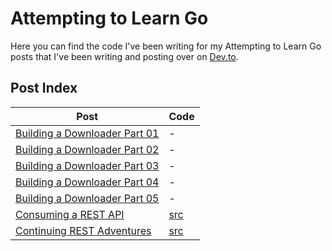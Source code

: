# Attempting to Learn Go

Here you can find the code I've been writing for my Attempting to Learn Go posts that I've been writing and posting over on [Dev.to](https://dev.to/shindakun).

## Post Index

| Post | Code |
| --- | --- |
| [Building a Downloader Part 01](https://dev.to/shindakun/attempting-to-learn-go---building-a-downloader-part-01-44gl) | - |
| [Building a Downloader Part 02](https://dev.to/shindakun/attempting-to-learn-go---building-a-downloader-part-02-2k7i) | - |
| [Building a Downloader Part 03](https://dev.to/shindakun/attempting-to-learn-go---building-a-downloader-part-03-2214) | - |
| [Building a Downloader Part 04](https://dev.to/shindakun/attempting-to-learn-go---building-a-downloader-part-04-3ln9) | - |
| [Building a Downloader Part 05](https://dev.to/shindakun/attempting-to-learn-go---building-a-downloader-part-05-44o) | - |
| [Consuming a REST API](https://dev.to/shindakun/attempting-to-learn-go---consuming-a-rest-api-5c7g) |  [src](/go-api-02/main.go) |
| [Continuing REST Adventures](https://dev.to/shindakun/attempting-to-learn-go---continuing-rest-adventures-2l4l) | [src](/go-api-02/main.go) |
